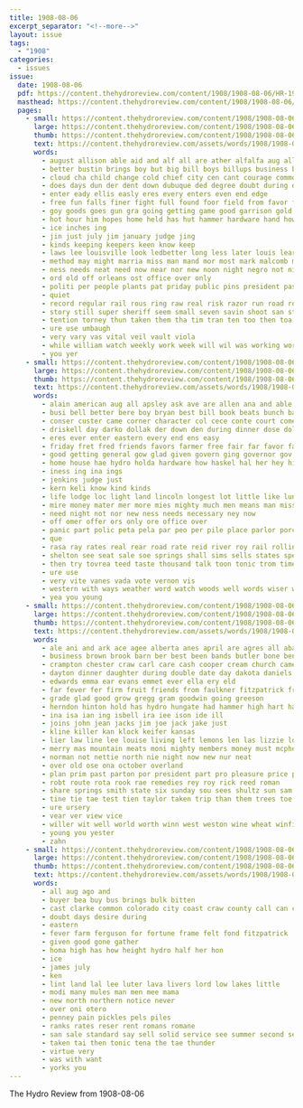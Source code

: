```yaml
---
title: 1908-08-06
excerpt_separator: "<!--more-->"
layout: issue
tags:
  - "1908"
categories:
  - issues
issue:
  date: 1908-08-06
  pdf: https://content.thehydroreview.com/content/1908/1908-08-06/HR-1908-08-06.pdf
  masthead: https://content.thehydroreview.com/content/1908/1908-08-06/masthead/HR-1908-08-06.jpg
  pages:
    - small: https://content.thehydroreview.com/content/1908/1908-08-06/small/HR-1908-08-06-01.jpg
      large: https://content.thehydroreview.com/content/1908/1908-08-06/large/HR-1908-08-06-01.jpg
      thumb: https://content.thehydroreview.com/content/1908/1908-08-06/thumbnails/HR-1908-08-06-01.jpg
      text: https://content.thehydroreview.com/assets/words/1908/1908-08-06/HR-1908-08-06-01.txt
      words:
        - august allison able aid and alf all are ather alfalfa aug ally
        - better bustin brings boy but big bill boys billups business bart bry busi boston bring bank bryan beer back best boye bend been bunch blade bail bottles beat boyd bur
        - cloud cha child change cold chief city cen cant courage common case cash court come county can caddo chair cure center contes call coy certain
        - does days dun der dent down dubuque ded degree doubt during door deal doing
        - enter eady ellis easly eres every enters even end edge
        - free fun falls finer fight full found foor field from favor few far friends frame fine fall frid farmer for
        - goy goods goes gun gra going getting game good garrison gold
        - hot hour him hopes home held has hut hammer hardware hand how hunter handle heart hoch hydro hole had handy heard
        - ice inches ing
        - jin just july jim january judge jing
        - kinds keeping keepers keen know keep
        - laws lee louisville look ledbetter long less later louis leary lucky letter life last lies like lozier law losing
        - method may might marria miss man mand mor most mark malcomb more mon much money many morning maiden music mollie men miles
        - ness needs neat need now near nor new noon night negro not nil
        - ord old off orleans ost office over only
        - politi per people plants pat priday public pins president pass pers parks place price part piece past prime proper pay paul poston profit pure
        - quiet
        - record regular rail rous ring raw real risk razor run road roark roosevelt roi register
        - story still super sheriff seem small seven savin shoot san state sion service shell stewart screen stand shave senator see sund shown shy stock shoe set surplus sons store sales sale squalls school supply street silver sary strong said states sil sit spoon steel shows
        - tention torney thun taken them tha tim tran ten too then toa taft the tell trial ting trust takes take ted tod than
        - ure use umbaugh
        - very vary vas vital veil vault viola
        - while william watch weekly work week will wil was working worst woung write whittle wish well welcome with want worth
        - you yer
    - small: https://content.thehydroreview.com/content/1908/1908-08-06/small/HR-1908-08-06-02.jpg
      large: https://content.thehydroreview.com/content/1908/1908-08-06/large/HR-1908-08-06-02.jpg
      thumb: https://content.thehydroreview.com/content/1908/1908-08-06/thumbnails/HR-1908-08-06-02.jpg
      text: https://content.thehydroreview.com/assets/words/1908/1908-08-06/HR-1908-08-06-02.txt
      words:
        - alain american aug all apsley ask ave are allen ana and able apt aud apache ata arr
        - busi bell better bere boy bryan best bill book beats bunch barg bills ball bars bradley but boys business bus banks boom bae boyle bro bandy bank big bird been bonnie benedict
        - conser custer came corner character col cece conte court come care cordial cost cream chance carry cough cleo clinton cleveland corpora cashier course carnival city camp county crier colony change con common close cen
        - driskell day darko dollak der down den during dinner dose dollar davina dennis desire done
        - eres ever enter eastern every end ens easy
        - friday fret fred friends favors farmer free fair far favor favorite few fund felt front fremont fun first farm from farni falls freely farms for ford famous fine
        - good getting general gow glad given govern ging governor gov going george goes
        - home house hae hydro holda hardware how haskel hal her hey high has hot heen haskell henke hackney hold hundred had hater hadley
        - iness ing ina ings
        - jenkins judge just
        - kern keli know kind kinds
        - life lodge loc light land lincoln longest lot little like lunch lilly lead loan last let lozier late law less
        - mire money mater mer more mies mighty much men means man mission most market matter miles mat mur morte members might many mcguire
        - need night not nor new ness needs necessary ney now
        - off omer offer ors only ore office over
        - panic part polic peta pela par peo per pile place parlor porch past piles pretty pany paper pals public price present pal puls policy people point pas plenty pay pote
        - que
        - rasa ray rates real rear road rate reid river roy rail rolling rest race rave robinson rea regular reasons
        - shelton see seat sale soe springs shall sims sells states special strength shoemate stock shape shade soon standard star school stand safe som shoe sees strike smith schools sider season saturday sunday short she set surgeon sick seems sell state
        - then try tovrea teed taste thousand talk toon tonic trom times tay thi thing the them tines test tell too toa tito tie than tom ted tax take theron taken tomer
        - ure use
        - very vite vanes vada vote vernon vis
        - western with ways weather word watch woods well words wiser write was white week wand will won want wine way welson west why work went wile wilt while weatherford
        - yea you young
    - small: https://content.thehydroreview.com/content/1908/1908-08-06/small/HR-1908-08-06-03.jpg
      large: https://content.thehydroreview.com/content/1908/1908-08-06/large/HR-1908-08-06-03.jpg
      thumb: https://content.thehydroreview.com/content/1908/1908-08-06/thumbnails/HR-1908-08-06-03.jpg
      text: https://content.thehydroreview.com/assets/words/1908/1908-08-06/HR-1908-08-06-03.txt
      words:
        - ale ani and ark ace agee alberta anes april are agres all aba aye aaland abe ard america acy ane acres allen
        - business brown brook barn ber best been bands butler bone bennie black bia ball back bessie bees banks baas but bry busi board bob bitar butter breeding better bowels bea bers brya boys breed buy bollinger bixler big
        - crampton chester craw carl care cash cooper cream church came champagne city cool colorado county cattle colt cham corn cough che comanche col comstock cotton comer creek carter cach chase caddo camping con cold chapman car clinton cake chas
        - dayton dinner daughter during double date day dakota daniels done dame drew drews days dooley
        - edwards emma ear evans emmet ever ella ery eld
        - far fever fer firm fruit friends from faulkner fitzpatrick fresh fron felton few first famous farm fine for france fish
        - grade glad good grow gregg gram goodwin going greeson
        - herndon hinton hold has hydro hungate had hammer high hart hands hay hot house hubbard height home hens hainline handle head her henke horse
        - ina isa ian ing isbell ira iee ison ide ill
        - joins john jean jacks jim joe jack jake just
        - kline killer kan klock keifer kansas
        - lier law line lee louise living left lemons len las lizzie london lando land large lees let last lung lin list
        - merry mas mountain meats moni mighty members money must mcpherson most monday mexico mckee moser morning mach miss many macy market miles missouri maggie merle made more
        - norman not nettie north nie night now new nur neat
        - over old ose ona october overland
        - plan prim past parton por president part pro pleasure price peaches port pene points peach pel per poe pay plenty pretty plane pure peer present people plant
        - robt route rota rook rae remedies rey roy rick reed roman
        - share springs smith state six sunday sou sees shultz sun sam stoe sund soap seen saturday sell sister stockton seale standard she sims seig sas states school see sherman sour son saar sunny sheridan sports stallion season south stay sallie spiker stem stevens street sick short still
        - tine tie tae test tien taylor taken trip than them trees toe tex turn texola tune ten top the tee tena then team tur town
        - ure ursery
        - vear ver view vice
        - willer wit well world worth winn west weston wine wheat winfield wall walter will week weather window was woods wee work went wilson wil with write white weatherford
        - young you yester
        - zahn
    - small: https://content.thehydroreview.com/content/1908/1908-08-06/small/HR-1908-08-06-04.jpg
      large: https://content.thehydroreview.com/content/1908/1908-08-06/large/HR-1908-08-06-04.jpg
      thumb: https://content.thehydroreview.com/content/1908/1908-08-06/thumbnails/HR-1908-08-06-04.jpg
      text: https://content.thehydroreview.com/assets/words/1908/1908-08-06/HR-1908-08-06-04.txt
      words:
        - all aug ago and
        - buyer bea buy bus brings bulk bitten
        - cast clarke common colorado city coast craw county call can chest con crier
        - doubt days desire during
        - eastern
        - fever farm ferguson for fortune frame felt fond fitzpatrick
        - given good gone gather
        - homa high has how height hydro half her hon
        - ice
        - james july
        - ken
        - lint land lal lee luter lava livers lord low lakes little
        - modi many mules man men mee mama
        - new north northern notice never
        - over oni otero
        - penney pain pickles pels piles
        - ranks rates reser rent romans romane
        - san sale standard say sell solid service see summer second seller seal south sae
        - taken tai then tonic tena the tae thunder
        - virtue very
        - was with want
        - yorks you
---
```


The Hydro Review from 1908-08-06

<!--more-->

